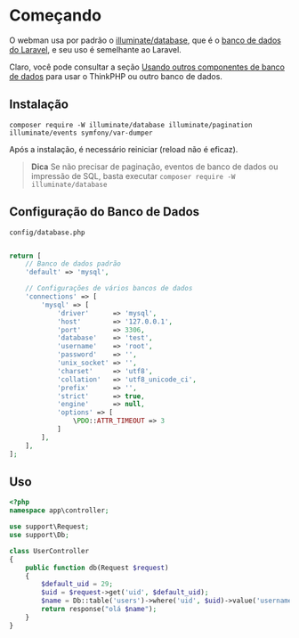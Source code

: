 # Começando

O webman usa por padrão o [illuminate/database](https://github.com/illuminate/database), que é o [banco de dados do Laravel](https://learnku.com/docs/laravel/8.x/database/9400), e seu uso é semelhante ao Laravel.

Claro, você pode consultar a seção [Usando outros componentes de banco de dados](others.md) para usar o ThinkPHP ou outro banco de dados.

## Instalação

`composer require -W illuminate/database illuminate/pagination illuminate/events symfony/var-dumper`

Após a instalação, é necessário reiniciar (reload não é eficaz).

> **Dica**
> Se não precisar de paginação, eventos de banco de dados ou impressão de SQL, basta executar
> `composer require -W illuminate/database`

## Configuração do Banco de Dados
`config/database.php`
```php

return [
    // Banco de dados padrão
    'default' => 'mysql',

    // Configurações de vários bancos de dados
    'connections' => [
        'mysql' => [
            'driver'      => 'mysql',
            'host'        => '127.0.0.1',
            'port'        => 3306,
            'database'    => 'test',
            'username'    => 'root',
            'password'    => '',
            'unix_socket' => '',
            'charset'     => 'utf8',
            'collation'   => 'utf8_unicode_ci',
            'prefix'      => '',
            'strict'      => true,
            'engine'      => null,
            'options' => [
                \PDO::ATTR_TIMEOUT => 3
            ]
        ],
    ],
];
```


## Uso
```php
<?php
namespace app\controller;

use support\Request;
use support\Db;

class UserController
{
    public function db(Request $request)
    {
        $default_uid = 29;
        $uid = $request->get('uid', $default_uid);
        $name = Db::table('users')->where('uid', $uid)->value('username');
        return response("olá $name");
    }
}
```
